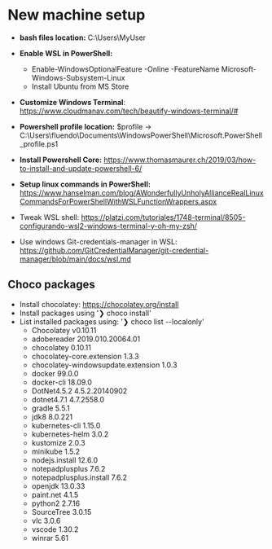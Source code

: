 # New machine setup

- <b>bash files location:</b> C:\Users\MyUser

- <b>Enable WSL in PowerShell:</b> 
  - Enable-WindowsOptionalFeature -Online -FeatureName Microsoft-Windows-Subsystem-Linux
  - Install Ubuntu from MS Store

- <b>Customize Windows Terminal</b>: https://www.cloudmanav.com/tech/beautify-windows-terminal/#
- <b>Powershell profile location:</b> $profile -> C:\Users\fluendo\Documents\WindowsPowerShell\Microsoft.PowerShell_profile.ps1
- <b>Install Powershell Core:</b> https://www.thomasmaurer.ch/2019/03/how-to-install-and-update-powershell-6/
- <b>Setup linux commands in PowerShell:</b> https://www.hanselman.com/blog/AWonderfullyUnholyAllianceRealLinuxCommandsForPowerShellWithWSLFunctionWrappers.aspx
- Tweak WSL shell: https://platzi.com/tutoriales/1748-terminal/8505-configurando-wsl2-windows-terminal-y-oh-my-zsh/
- Use windows Git-credentials-manager in WSL: https://github.com/GitCredentialManager/git-credential-manager/blob/main/docs/wsl.md

## Choco packages
- Install chocolatey: https://chocolatey.org/install
- Install packages using '❯ choco install'
- List installed packages using: '❯ choco list --localonly'
  - Chocolatey v0.10.11
  - adobereader 2019.010.20064.01
  - chocolatey 0.10.11
  - chocolatey-core.extension 1.3.3
  - chocolatey-windowsupdate.extension 1.0.3
  - docker 99.0.0
  - docker-cli 18.09.0
  - DotNet4.5.2 4.5.2.20140902
  - dotnet4.7.1 4.7.2558.0
  - gradle 5.5.1
  - jdk8 8.0.221
  - kubernetes-cli 1.15.0
  - kubernetes-helm 3.0.2
  - kustomize 2.0.3
  - minikube 1.5.2
  - nodejs.install 12.6.0
  - notepadplusplus 7.6.2
  - notepadplusplus.install 7.6.2
  - openjdk 13.0.33
  - paint.net 4.1.5
  - python2 2.7.16
  - SourceTree 3.0.15
  - vlc 3.0.6
  - vscode 1.30.2
  - winrar 5.61

